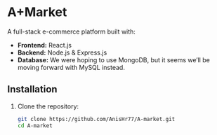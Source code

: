 # A+Market

A full-stack e-commerce platform built with:
- **Frontend:** React.js
- **Backend:** Node.js & Express.js
- **Database:** We were hoping to use MongoDB, but it seems we’ll be moving forward with MySQL instead.

## Installation

1. Clone the repository:
   ```bash
   git clone https://github.com/AnisHr77/A-market.git
   cd A-market

